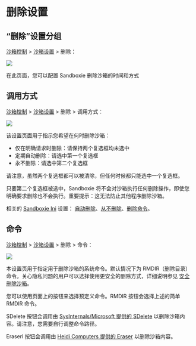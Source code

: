 # 删除设置

## “删除”设置分组

[沙箱控制](SandboxieControl.md) > [沙箱设置](SandboxSettings.md) > 删除：

![](../Media/DeleteSettings.png)

在此页面，您可以配置 Sandboxie 删除沙箱的时间和方式

## 调用方式

[沙箱控制](SandboxieControl.md) > [沙箱设置](SandboxSettings.md) > 删除 > 调用方式：

![](../Media/DeleteInvocationSettings.png)

该设置页面用于指示您希望在何时删除沙箱：

- 仅在明确请求时删除：请保持两个复选框均未选中
- 定期自动删除：请选中第一个复选框
- 永不删除：请选中第二个复选框

请注意，虽然两个复选框都可以被清除，但任何时候都只能选中一个复选框。

只要第二个复选框被选中，Sandboxie 将不会对沙箱执行任何删除操作，即使您明确要求删除也不会执行。重要提示：这无法防止其他程序删除沙箱。

相关的 [Sandboxie Ini](SandboxieIni.md) 设置： [自动删除](AutoDelete.md)、[从不删除](NeverDelete.md)、[删除命令](DeleteCommand.md)。

## 命令

[沙箱控制](SandboxieControl.md) > [沙箱设置](SandboxSettings.md) > 删除 > 命令：

![](../Media/DeleteCommandSettings.png)

本设置页用于指定用于删除沙箱的系统命令。默认情况下为 RMDIR（删除目录）命令。关心隐私问题的用户可以选择使用更安全的删除方式，详细说明参见 [安全删除沙箱](SecureDeleteSandbox.md)。

您可以使用页面上的按钮来选择预定义命令。RMDIR 按钮会选择上述的简单 RMDIR 命令。

SDelete 按钮会调用由 [SysInternals/Microsoft 提供的 SDelete](https://docs.microsoft.com/en-us/sysinternals/downloads/sdelete) 以删除沙箱内容。请注意，您需要自行调整命令路径。

Eraserl 按钮会调用由 [Heidi Computers 提供的 Eraser](https://eraser.heidi.ie/) 以删除沙箱内容。
